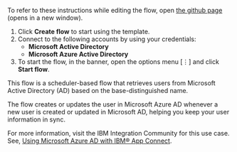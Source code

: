 To refer to these instructions while editing the flow, open [the github page](https://github.com/ot4i/app-connect-templates/tree/master/resources/markdown/Syncs%20Microsoft%20Active%20Directory%20users%20to%20Microsoft%20Azure%20Active%20Directory_instructions.md) (opens in a new window).

1. Click **Create flow** to start using the template.
2. Connect to the following accounts by using your credentials:
   - **Microsoft Active Directory** 
   - **Microsoft Azure Active Directory**
3. To start the flow, in the banner, open the options menu [⋮] and click **Start flow**.

This flow is a scheduler-based flow that retrieves users from Microsoft Active Directory (AD) based on the base-distinguished name.

The flow creates or updates the user in Microsoft Azure AD whenever a new user is created or updated in Microsoft AD, helping you keep your user information in sync.

For more information, visit the IBM Integration Community for this use case. See, [Using Microsoft Azure AD with IBM® App Connect](https://community.ibm.com/community/user/integration/blogs/shamini-arumugam1/2022/04/01/using-ibm-app-connect-to-interact-with-msazure-ad).


